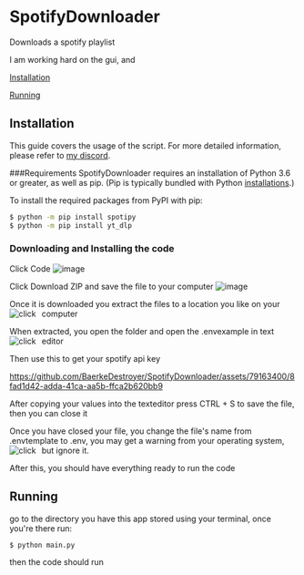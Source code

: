 # SpotifyDownloader
Downloads a spotify playlist

I am working hard on the gui, and 


[Installation](https://github.com/BaerkeDestroyer/SpotifyDownloader/tree/main#installation)

[Running](#Running)

## Installation
This guide covers the usage of the script. For more detailed information, please refer to [my discord](https://discord.gg/uQXgRfVbNJ).

###Requirements
SpotifyDownloader requires an installation of Python 3.6 or greater, as well as pip. (Pip is typically bundled with Python [installations](https://python.org/downloads).)

To install the required packages from PyPI with pip:

```bash
$ python -m pip install spotipy
$ python -m pip install yt_dlp
```


### Downloading and Installing the code
Click Code
![image](https://github.com/BaerkeDestroyer/SpotifyDownloader/assets/79163400/b4b9bd0e-5443-46af-a972-3317948d572d)

Click Download ZIP and save the file to your computer
![image](https://github.com/BaerkeDestroyer/SpotifyDownloader/assets/79163400/cd1772e0-2260-4d8d-98ba-7a4e98a3dd6b)


Once it is downloaded you extract the files to a location you like on your computer
<img src="https://i.imgur.com/V10LESE.png"
     alt="click"
     style="float: left; margin-right: 10px;" />

When extracted, you open the folder and open the .envexample in text editor
<img src="https://i.imgur.com/V10LESE.png"
     alt="click"
     style="float: left; margin-right: 10px;" />


Then use this to get your spotify api key


https://github.com/BaerkeDestroyer/SpotifyDownloader/assets/79163400/8fad1d42-adda-41ca-aa5b-ffca2b620bb9




After copying your values into the texteditor press CTRL + S to save the file, then you can close it

Once you have closed your file, you change the file's name from .envtemplate to .env, you may get a warning from your operating system, but ignore it.
<img src="https://i.imgur.com/5JDWq2Z.png"
     alt="click"
     style="float: left; margin-right: 10px;" />

After this, you should have everything ready to run the code

## Running
go to the directory you have this app stored using your terminal, once you're there run:
```bash
$ python main.py
```
then the code should run
